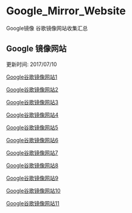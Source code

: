 # Google_Mirror_Website
Google镜像 谷歌镜像网站收集汇总

## Google 镜像网站
更新时间: 2017/07/10

[Google谷歌镜像网站1](http://google.wangfz.com)

[Google谷歌镜像网站2](http://google.wangfz.com/google1.html)

[Google谷歌镜像网站3](http://google.wangfz.com/google2.html)

[Google谷歌镜像网站4](http://google.wangfz.com/google3.html)

[Google谷歌镜像网站5](http://google.wangfz.com/google4.html)

[Google谷歌镜像网站6](http://google.wangfz.com/google5.html)

[Google谷歌镜像网站7](http://google.wangfz.com/google6.html)

[Google谷歌镜像网站8](http://google.wangfz.com/google7.html)

[Google谷歌镜像网站9](http://google.wangfz.com/google8.html)

[Google谷歌镜像网站10](http://google.wangfz.com/google9.html)

[Google谷歌镜像网站11](http://google.wangfz.com/google10.html)
